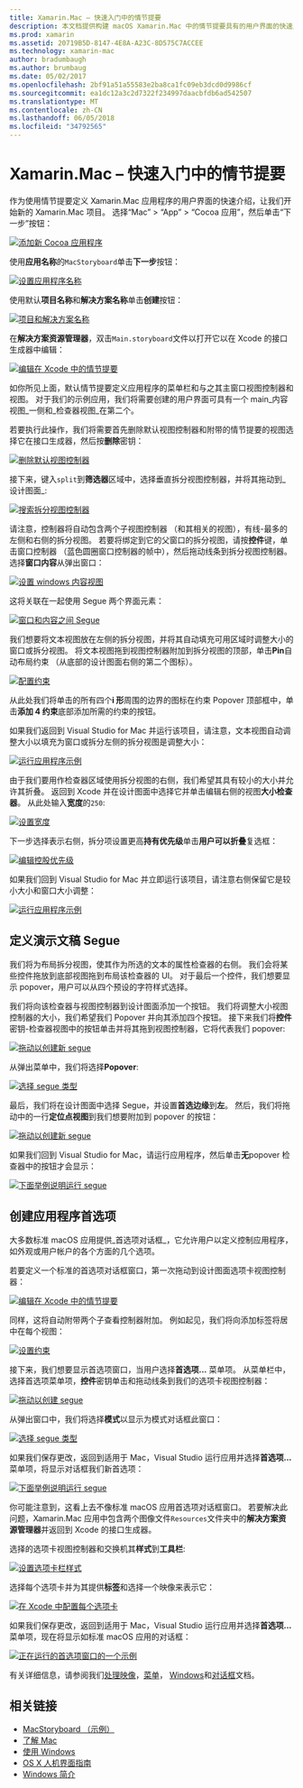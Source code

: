 ```yaml
---
title: Xamarin.Mac – 快速入门中的情节提要
description: 本文档提供构建 macOS Xamarin.Mac 中的情节提要具有的用户界面的快速入门介绍。 它描述如何创建 segue 和创建首选项窗口。
ms.prod: xamarin
ms.assetid: 20719B5D-8147-4E8A-A23C-8D575C7ACCEE
ms.technology: xamarin-mac
author: bradumbaugh
ms.author: brumbaug
ms.date: 05/02/2017
ms.openlocfilehash: 2bf91a51a55583e2ba8ca1fc09eb3dcd0d9986cf
ms.sourcegitcommit: ea1dc12a3c2d7322f234997daacbfdb6ad542507
ms.translationtype: MT
ms.contentlocale: zh-CN
ms.lasthandoff: 06/05/2018
ms.locfileid: "34792565"
---
```

# <a name="storyboards-in-xamarinmac--quick-start"></a>Xamarin.Mac – 快速入门中的情节提要

作为使用情节提要定义 Xamarin.Mac 应用程序的用户界面的快速介绍，让我们开始新的 Xamarin.Mac 项目。 选择“Mac” > “App” > “Cocoa 应用”，然后单击“下一步”按钮：

[![](quickstart-images/qs01.png "添加新 Cocoa 应用程序")](quickstart-images/qs01.png#lightbox)

使用**应用名称**的`MacStoryboard`单击**下一步**按钮：

[![](quickstart-images/qs02.png "设置应用程序名称")](quickstart-images/qs02.png#lightbox)

使用默认**项目名称**和**解决方案名称**单击**创建**按钮：

[![](quickstart-images/qs03.png "项目和解决方案名称")](quickstart-images/qs03.png#lightbox)

在**解决方案资源管理器**，双击`Main.storyboard`文件以打开它以在 Xcode 的接口生成器中编辑：

[![](quickstart-images/qs04.png "编辑在 Xcode 中的情节提要")](quickstart-images/qs04.png#lightbox)

如你所见上面，默认情节提要定义应用程序的菜单栏和与之其主窗口视图控制器和视图。 对于我们的示例应用，我们将需要创建的用户界面可具有一个 main_内容视图_一侧和_检查器视图_在第二个。

若要执行此操作，我们将需要首先删除默认视图控制器和附带的情节提要的视图选择它在接口生成器，然后按**删除**密钥：

[![](quickstart-images/qs05.png "删除默认视图控制器")](quickstart-images/qs05.png#lightbox)

接下来，键入`split`到**筛选器**区域中，选择垂直拆分视图控制器，并将其拖动到_设计图面_:

[![](quickstart-images/qs06.png "搜索拆分视图控制器")](quickstart-images/qs06.png#lightbox)

请注意，控制器将自动包含两个子视图控制器 （和其相关的视图），有线-最多的左侧和右侧的拆分视图。 若要将绑定到它的父窗口的拆分视图，请按**控件**键，单击窗口控制器 （蓝色圆圈窗口控制器的帧中），然后拖动线条到拆分视图控制器。 选择**窗口内容**从弹出窗口：

[![](quickstart-images/qs07.png "设置 windows 内容视图")](quickstart-images/qs07.png#lightbox)

这将关联在一起使用 Segue 两个界面元素：

[![](quickstart-images/qs08.png "窗口和内容之间 Segue")](quickstart-images/qs08.png#lightbox)

我们想要将文本视图放在左侧的拆分视图，并将其自动填充可用区域时调整大小的窗口或拆分视图。 将文本视图拖到视图控制器附加到拆分视图的顶部，单击**Pin**自动布局约束 （从底部的设计图面右侧的第二个图标）。

[![](quickstart-images/qs09.png "配置约束")](quickstart-images/qs09.png#lightbox)

从此处我们将单击的所有四个**i 形**周围的边界的图标在约束 Popover 顶部框中，单击**添加 4 约束**底部添加所需的约束的按钮。

如果我们返回到 Visual Studio for Mac 并运行该项目，请注意，文本视图自动调整大小以填充为窗口或拆分左侧的拆分视图是调整大小：

[![](quickstart-images/qs10.png "运行应用程序示例")](quickstart-images/qs10.png#lightbox)

由于我们要用作检查器区域使用拆分视图的右侧，我们希望其具有较小的大小并允许其折叠。 返回到 Xcode 并在设计图面中选择它并单击编辑右侧的视图**大小检查器**。 从此处输入**宽度**的`250`:

[![](quickstart-images/qs11.png "设置宽度")](quickstart-images/qs11.png#lightbox)

下一步选择表示右侧，拆分项设置更高**持有优先级**单击**用户可以折叠**复选框：

[![](quickstart-images/qs12.png "编辑控股优先级")](quickstart-images/qs12.png#lightbox)

如果我们回到 Visual Studio for Mac 并立即运行该项目，请注意右侧保留它是较小大小和窗口大小调整：

[![](quickstart-images/qs13.png "运行应用程序示例")](quickstart-images/qs13.png#lightbox)

<a name="Defining-a-Presentation-Segue" />

## <a name="defining-a-presentation-segue"></a>定义演示文稿 Segue

我们将为布局拆分视图，使其作为所选的文本的属性检查器的右侧。 我们会将某些控件拖放到底部视图拖到布局该检查器的 UI。 对于最后一个控件，我们想要显示 popover，用户可以从四个预设的字符样式选择。

我们将向该检查器与视图控制器到设计图面添加一个按钮。 我们将调整大小视图控制器的大小，我们希望我们 Popover 并向其添加四个按钮。 接下来我们将**控件**密钥-检查器视图中的按钮单击并将其拖到视图控制器，它将代表我们 popover:

[![](quickstart-images/qs14.png "拖动以创建新 segue")](quickstart-images/qs14.png#lightbox)

从弹出菜单中，我们将选择**Popover**: 

[![](quickstart-images/qs15.png "选择 segue 类型")](quickstart-images/qs15.png#lightbox)

最后，我们将在设计图面中选择 Segue，并设置**首选边缘**到**左**。 然后，我们将拖动中的一行**定位点视图**到我们想要附加到 popover 的按钮：

[![](quickstart-images/qs16.png "拖动以创建新 segue")](quickstart-images/qs16.png#lightbox)

如果我们回到 Visual Studio for Mac，请运行应用程序，然后单击**无**popover 检查器中的按钮才会显示：

[![](quickstart-images/qs17.png "下面举例说明运行 segue")](quickstart-images/qs17.png#lightbox)

<a name="Creating-App-Preferences" />

## <a name="creating-app-preferences"></a>创建应用程序首选项

大多数标准 macOS 应用提供_首选项对话框_，它允许用户以定义控制应用程序，如外观或用户帐户的各个方面的几个选项。

若要定义一个标准的首选项对话框窗口，第一次拖动到设计图面选项卡视图控制器：

[![](quickstart-images/qs18.png "编辑在 Xcode 中的情节提要")](quickstart-images/qs18.png#lightbox)

同样，这将自动附带两个子查看控制器附加。 例如起见，我们将向添加标签将居中在每个视图：

[![](quickstart-images/qs19.png "设置约束")](quickstart-images/qs19.png#lightbox)

接下来，我们想要显示首选项窗口，当用户选择**首选项...** 菜单项。 从菜单栏中，选择首选项菜单项，**控件**密钥单击和拖动线条到我们的选项卡视图控制器：

[![](quickstart-images/qs20.png "拖动以创建 segue")](quickstart-images/qs20.png#lightbox)

从弹出窗口中，我们将选择**模式**以显示为模式对话框此窗口：

[![](quickstart-images/qs21.png "选择 segue 类型")](quickstart-images/qs21.png#lightbox)

如果我们保存更改，返回到适用于 Mac，Visual Studio 运行应用并选择**首选项...** 菜单项，将显示对话框我们新首选项：

[![](quickstart-images/qs22.png "下面举例说明运行 segue")](quickstart-images/qs22.png#lightbox)

你可能注意到，这看上去不像标准 macOS 应用首选项对话框窗口。 若要解决此问题，Xamarin.Mac 应用中包含两个图像文件`Resources`文件夹中的**解决方案资源管理器**并返回到 Xcode 的接口生成器。

选择的选项卡视图控制器和交换机其**样式**到**工具栏**: 

[![](quickstart-images/qs23.png "设置选项卡栏样式")](quickstart-images/qs23.png#lightbox)

选择每个选项卡并为其提供**标签**和选择一个映像来表示它：

[![](quickstart-images/qs24.png "在 Xcode 中配置每个选项卡")](quickstart-images/qs24.png#lightbox)

如果我们保存更改，返回到适用于 Mac，Visual Studio 运行应用并选择**首选项...** 菜单项，现在将显示如标准 macOS 应用的对话框：

[![](quickstart-images/qs25.png "正在运行的首选项窗口的一个示例")](quickstart-images/qs25.png#lightbox)

有关详细信息，请参阅我们[处理映像](~/mac/app-fundamentals/image.md)，[菜单](~/mac/user-interface/menu.md)， [Windows](~/mac/user-interface/window.md)和[对话框](~/mac/user-interface/dialog.md)文档。

## <a name="related-links"></a>相关链接

- [MacStoryboard （示例）](https://developer.xamarin.com/samples/mac/MacStoryboard/)
- [了解 Mac](~/mac/get-started/hello-mac.md)
- [使用 Windows](~/mac/user-interface/window.md)
- [OS X 人机界面指南](https://developer.apple.com/library/mac/documentation/UserExperience/Conceptual/OSXHIGuidelines/)
- [Windows 简介](https://developer.apple.com/library/mac/documentation/Cocoa/Conceptual/WinPanel/Introduction.html#//apple_ref/doc/uid/10000031-SW1)
